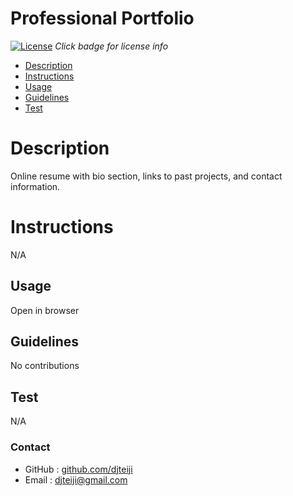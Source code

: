 # Professional Portfolio
    
  [![License](https://img.shields.io/badge/License-Apache_2.0-blue.svg)](https://opensource.org/licenses/Apache-2.0) *Click badge for license info*
    
* [Description](#description)
* [Instructions](#instructions)
* [Usage](#usage)
* [Guidelines](#guidelines)
* [Test](#test)

# Description
Online resume with bio section, links to past projects, and contact information.
# Instructions
N/A
## Usage
Open in browser
## Guidelines
No contributions
## Test
N/A

    
### Contact
* GitHub : [github.com/djteiji](https://github.com/djteiji)
* Email : djteiji@gmail.com